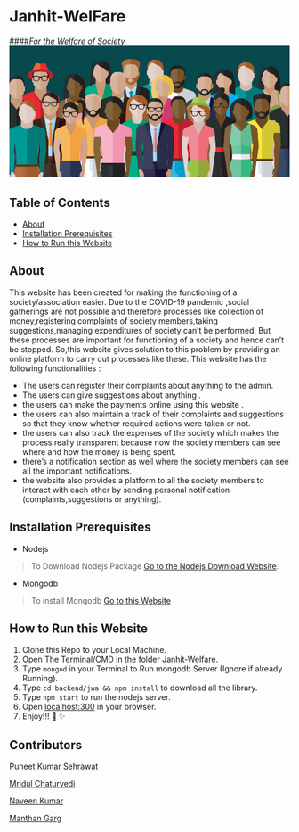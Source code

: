 # Janhit-WelFare
####*For the Welfare of Society*
![Society Photo](/assets/1.jpg)

## Table of Contents
- [About](#about)
- [Installation Prerequisites](#installation-prerequisites)
- [How to Run this Website](#how-to-run-this-website)


## About
This website has been created for making the functioning of a society/association easier.
Due to the COVID-19  pandemic ,social gatherings are not possible and therefore  processes like collection of money,registering complaints of society members,taking suggestions,managing expenditures of society can’t be performed.
But these processes are important for functioning of a society and hence can’t be stopped.
So,this website gives solution to this problem by providing an online platform to carry out processes like these.
This website has the following functionalities :

- The users  can register their  complaints about anything to the admin.
- The users  can give suggestions about anything .
- the users  can make the payments online using this website .
- the users  can also maintain a track of their complaints and suggestions so that they know whether required actions were taken or not.
- the users  can also track the expenses of the society which makes the process really transparent because now the society members can see where and how the money is being spent.
- there’s a notification section as well where the society members can see all the important notifications.
- the website also provides a platform to all the society members to interact with each other by sending personal notification (complaints,suggestions or anything).

## Installation Prerequisites
- Nodejs

>To Download Nodejs Package [Go to the Nodejs Download Website](https://nodejs.org/en/download/).

- Mongodb

> To install Mongodb [Go to this Website](https://docs.mongodb.com/manual/administration/install-community/)

## How to Run this Website
1. Clone this Repo to your Local Machine.
2. Open The Terminal/CMD in the folder Janhit-Welfare.
3. Type ```mongod``` in your Terminal to Run mongodb Server (Ignore if already Running).
4. Type ```cd backend/jwa && npm install``` to download all the library.
5. Type ```npm start``` to run the nodejs server.
6. Open [localhost:300](localhost:3000/) in your browser.
7. Enjoy!!! :tada: :sparkles:

## Contributors
[Puneet Kumar Sehrawat](https://github.com/seneark)

[Mridul Chaturvedi](https://github.com/MridulC)

[Naveen Kumar](https://github.com/NaveenKumar519)

[Manthan Garg](https://github.com/Manthan-a25)
